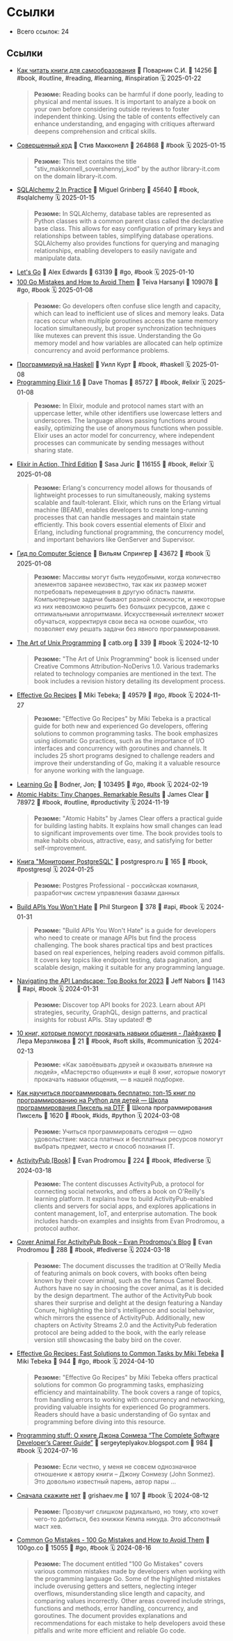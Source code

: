 # Ссылки

- Всего ссылок: 24

## Ссылки

- [Как читать книги для самообразования](https://readwise.io/reader/document_raw_content/262840656) 👤 Поварнин С.И. 💬 14256 🔖 #book, #outline, #reading, #learning, #inspiration 🗓️ 2025-01-22
    > **Резюме:** Reading books can be harmful if done poorly, leading to physical and mental issues. It is important to analyze a book on your own before considering outside reviews to foster independent thinking. Using the table of contents effectively can enhance understanding, and engaging with critiques afterward deepens comprehension and critical skills.
- [Совершенный код](https://readwise.io/reader/document_raw_content/164004200) 👤 Стив Макконелл 💬 264868 🔖 #book 🗓️ 2025-01-15
    > **Резюме:** This text contains the title "stiv_makkonnell_sovershennyj_kod" by the author library-it.com on the domain library-it.com.
- [SQLAlchemy 2 In Practice](https://readwise.io/reader/document_raw_content/260221801) 👤 Miguel Grinberg 💬 45640 🔖 #book, #sqlalchemy 🗓️ 2025-01-15
    > **Резюме:** In SQLAlchemy, database tables are represented as Python classes with a common parent class called the declarative base class. This allows for easy configuration of primary keys and relationships between tables, simplifying database operations. SQLAlchemy also provides functions for querying and managing relationships, enabling developers to easily navigate and manipulate data.
- [Let's Go](https://readwise.io/reader/document_raw_content/258496378) 👤 Alex Edwards 💬 63139 🔖 #go, #book 🗓️ 2025-01-10
- [100 Go Mistakes and How to Avoid Them](https://readwise.io/reader/document_raw_content/8740249) 👤 Teiva Harsanyi 💬 109078 🔖 #go, #book 🗓️ 2025-01-08
    > **Резюме:** Go developers often confuse slice length and capacity, which can lead to inefficient use of slices and memory leaks. Data races occur when multiple goroutines access the same memory location simultaneously, but proper synchronization techniques like mutexes can prevent this issue. Understanding the Go memory model and how variables are allocated can help optimize concurrency and avoid performance problems.
- [Программируй на Haskell](https://readwise.io/reader/document_raw_content/257815814) 👤 Уилл Курт 🔖 #book, #haskell 🗓️ 2025-01-08
- [Programming Elixir 1.6](https://readwise.io/reader/document_raw_content/28841812) 👤 Dave Thomas 💬 85727 🔖 #book, #elixir 🗓️ 2025-01-08
    > **Резюме:** In Elixir, module and protocol names start with an uppercase letter, while other identifiers use lowercase letters and underscores. The language allows passing functions around easily, optimizing the use of anonymous functions when possible. Elixir uses an actor model for concurrency, where independent processes can communicate by sending messages without sharing state.
- [Elixir in Action, Third Edition](https://readwise.io/reader/document_raw_content/202067289) 👤 Sasa Juric 💬 116155 🔖 #book, #elixir 🗓️ 2025-01-08
    > **Резюме:** Erlang's concurrency model allows for thousands of lightweight processes to run simultaneously, making systems scalable and fault-tolerant. Elixir, which runs on the Erlang virtual machine (BEAM), enables developers to create long-running processes that can handle messages and maintain state efficiently. This book covers essential elements of Elixir and Erlang, including functional programming, the concurrency model, and important behaviors like GenServer and Supervisor.
- [Гид по Computer Science](https://readwise.io/reader/document_raw_content/257815230) 👤 Вильям Спрингер 💬 43672 🔖 #book 🗓️ 2025-01-08
    > **Резюме:** Массивы могут быть неудобными, когда количество элементов заранее неизвестно, так как их размер может потребовать перемещения в другую область памяти. Компьютерные задачи бывают разной сложности, и некоторые из них невозможно решить без больших ресурсов, даже с оптимальными алгоритмами. Искусственный интеллект может обучаться, корректируя свои веса на основе ошибок, что позволяет ему решать задачи без явного программирования.
- [The Art of Unix Programming](http://www.catb.org/~esr/writings/taoup/html/) 👤 catb.org 💬 339 🔖 #book 🗓️ 2024-12-10
    > **Резюме:** "The Art of Unix Programming" book is licensed under Creative Commons Attribution-NoDerivs 1.0. Various trademarks related to technology companies are mentioned in the text. The book includes a revision history detailing its development process.
- [Effective Go Recipes](https://readwise.io/reader/document_raw_content/241135476) 👤 Miki Tebeka; 💬 49579 🔖 #go, #book 🗓️ 2024-11-27
    > **Резюме:** "Effective Go Recipes" by Miki Tebeka is a practical guide for both new and experienced Go developers, offering solutions to common programming tasks. The book emphasizes using idiomatic Go practices, such as the importance of I/O interfaces and concurrency with goroutines and channels. It includes 25 short programs designed to challenge readers and improve their understanding of Go, making it a valuable resource for anyone working with the language.
- [Learning Go](http://library.hazadus.ru/media/books/Jon_Bodner_-_Learning_Go__An_Idiomatic_Approach_to_Real-World_Go_Programming-OReilly_2021.pdf) 👤 Bodner, Jon;  💬 103495 🔖 #go, #book 🗓️ 2024-02-19
- [Atomic Habits: Tiny Changes, Remarkable Results](private://read/01jd26n73z9d88wgkcm81ndn08) 👤 James Clear 💬 78972 🔖 #book, #outline, #productivity 🗓️ 2024-11-19
    > **Резюме:** "Atomic Habits" by James Clear offers a practical guide for building lasting habits. It explains how small changes can lead to significant improvements over time. The book provides tools to make habits obvious, attractive, easy, and satisfying for better self-improvement.
- [Книга "Мониторинг PostgreSQL"](https://postgrespro.ru/education/books/monitoring) 👤 postgrespro.ru 💬 165 🔖 #book, #postgresql 🗓️ 2024-01-25
    > **Резюме:** Postgres Professional - российская компания, разработчик систем управления базами данных
- [Build APIs You Won't Hate](https://apisyouwonthate.com/books/build-apis-you-wont-hate/) 👤 Phil Sturgeon 💬 378 🔖 #api, #book 🗓️ 2024-01-31
    > **Резюме:** "Build APIs You Won't Hate" is a guide for developers who need to create or manage APIs but find the process challenging. The book shares practical tips and best practices based on real experiences, helping readers avoid common pitfalls. It covers key topics like endpoint testing, data pagination, and scalable design, making it suitable for any programming language.
- [Navigating the API Landscape: Top Books for 2023](https://blog.treblle.com/top-api-books-2023/) 👤 Jeff Nabors 💬 1143 🔖 #api, #book 🗓️ 2024-01-31
    > **Резюме:** Discover top API books for 2023. Learn about API strategies, security, GraphQL, design patterns, and practical insights for robust APIs. Stay updated! 😎
- [10 книг, которые помогут прокачать навыки общения - Лайфхакер](https://lifehacker.ru/communication-books/?ysclid=lsk086j64a535914150) 👤 Лера Мерзлякова 💬 21 🔖 #book, #soft skills, #communication 🗓️ 2024-02-13
    > **Резюме:** «Как завоёвывать друзей и оказывать влияние на людей», «Мастерство общения» и ещё 8 книг, которые помогут прокачать навыки общения, — в нашей подборке.
- [Как научиться программировать бесплатно: топ-15 книг по программированию на Python для детей — Школа программирования Пиксель на DTF](https://dtf.ru/u/367155-shkola-programmirovaniya-piksel/1640002-kak-nauchitsya-programmirovat-besplatno-top-15-knig-po-programmirovaniyu-na-python-dlya-detei) 👤 Школа программирования Пиксель 💬 1620 🔖 #book, #kids, #python 🗓️ 2024-03-08
    > **Резюме:** Учиться программировать сегодня — одно удовольствие: масса платных и бесплатных ресурсов помогут выбрать предмет, место и способ познания IT.
- [ActivityPub [Book]](https://www.oreilly.com/library/view/activitypub/9781098162733/) 👤 Evan Prodromou 💬 224 🔖 #book, #fediverse 🗓️ 2024-03-18
    > **Резюме:** The content discusses ActivityPub, a protocol for connecting social networks, and offers a book on O'Reilly's learning platform. It explains how to build ActivityPub-enabled clients and servers for social apps, and explores applications in content management, IoT, and enterprise automation. The book includes hands-on examples and insights from Evan Prodromou, a protocol author.
- [Cover Animal For ActivityPub Book – Evan Prodromou's Blog](https://evanp.me/2024/03/15/cover-animal-for-activitypub-book/) 👤 Evan Prodromou 💬 288 🔖 #book, #fediverse 🗓️ 2024-03-18
    > **Резюме:** The document discusses the tradition at O'Reilly Media of featuring animals on book covers, with books often being known by their cover animal, such as the famous Camel Book. Authors have no say in choosing the cover animal, as it is decided by the design department. The author of the ActivityPub book shares their surprise and delight at the design featuring a Nanday Conure, highlighting the bird's intelligence and social behavior, which mirrors the essence of ActivityPub. Additionally, new chapters on Activity Streams 2.0 and the ActivityPub federation protocol are being added to the book, with the early release version still showcasing the baby bird on the cover.
- [Effective Go Recipes: Fast Solutions to Common Tasks by Miki Tebeka](https://pragprog.com/titles/mtgo/effective-go-recipes/) 👤 Miki Tebeka 💬 944 🔖 #go, #book 🗓️ 2024-04-10
    > **Резюме:** "Effective Go Recipes" by Miki Tebeka offers practical solutions for common Go programming tasks, emphasizing efficiency and maintainability. The book covers a range of topics, from handling errors to working with concurrency and networking, providing valuable insights for experienced Go programmers. Readers should have a basic understanding of Go syntax and programming before diving into this resource.
- [Programming stuff: О книге Джона Сонмеза “The Complete Software Developer’s Career Guide”](https://sergeyteplyakov.blogspot.com/2017/08/about-complete-software-developers.html?m=1) 👤 sergeyteplyakov.blogspot.com 💬 984 🔖 #book 🗓️ 2024-07-16
    > **Резюме:** Если честно, у меня не совсем однозначное отношение к автору книги – Джону Сонмезу (John Sonmez). Это довольно известный парень, автор пары ...
- [Сначала скажите нет](https://grishaev.me/2015/09/15/1/) 👤 grishaev.me 💬 107 🔖 #book 🗓️ 2024-08-12
    > **Резюме:** Прозвучит слишком радикально, но тому, кто хочет чего-то добиться, без книжки Кемпа никуда. Это абсолютный маст хев.
- [Common Go Mistakes - 100 Go Mistakes and How to Avoid Them](https://100go.co) 👤 100go.co 💬 15055 🔖 #go, #book 🗓️ 2024-08-16
    > **Резюме:** The document entitled "100 Go Mistakes" covers various common mistakes made by developers when working with the programming language Go. Some of the highlighted mistakes include overusing getters and setters, neglecting integer overflows, misunderstanding slice length and capacity, and comparing values incorrectly. Other areas covered include strings, functions and methods, error handling, concurrency, and goroutines. The document provides explanations and recommendations for each mistake to help developers avoid these pitfalls and write more efficient and reliable Go code.
